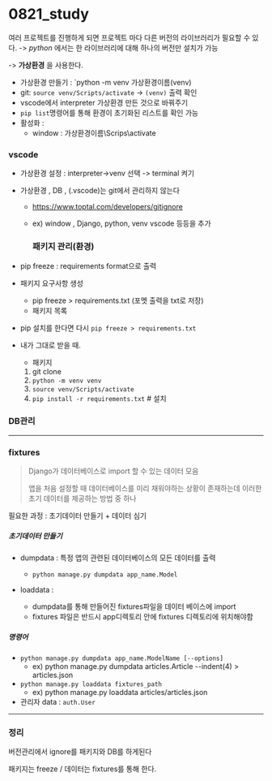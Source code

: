 # 0821_study



여러 프로젝트를 진행하게 되면 프로젝트 마다 다른 버전의 라이브러리가 필요할 수 있다. -> *python* 에서는 한 라이브러리에 대해 하나의 버전만 설치가 가능

-> **가상환경** 을 사용한다.



- 가상환경 만들기  : `python -m venv 가상환경이름(venv)
- git: `source venv/Scripts/activate`  -> `(venv)` 출력 확인 
-  vscode에서 interpreter 가상환경 만든 것으로 바꿔주기
  - `pip list`명령어를 통해 환경이 초기화된 리스트를 확인 가능
- 활성화 :
  - window : 가상환경이름\Scrips\activate





### vscode 

- 가상환경 설정 :  interpreter->venv 선택 -> terminal 켜기
- 가상환경 , DB , (.vscode)는 git에서 관리하지 않는다
  - https://www.toptal.com/developers/gitignore
  - ex) window , Django, python, venv  vscode 등등을 추가



	### 패키지 관리(환경)

- pip freeze   : requirements format으로 출력



- 패키지 요구사항 생성
  - pip freeze > requirements.txt (포멧 출력을 txt로 저장)
  - 패키지 목록
- pip 설치를 한다면 다시 `pip freeze > requirements.txt`



- 내가 그대로 받을 때.

  - 패키지

  1.  git clone
  2.  `python -m venv venv`
  3. `source venv/Scripts/activate`
  4. `pip install -r requirements.txt` # 설치



### DB관리

--- -

### fixtures

> Django가 데이터베이스로 import 할 수 있는 데이터 모음
>
> 앱을 처음 설정할 때 데이터베이스를 미리 채워야하는 상황이 존재하는데 이러한 초기 데이터를 제공하는 방법 중 하나 



필요한 과정 : 초기데이터 만들기 + 데이터 심기



##### 초기데이터 만들기

- dumpdata : 특정 앱의 관련된 데이터베이스의 모든 데이터를 출력
  - `python manage.py dumpdata app_name.Model`

- loaddata : 
  - dumpdata를 통해 만들어진 fixtures파일을 데이터 베이스에 import
  - fixtures 파일은 반드시 app디렉토리 안에 fixtures 디렉토리에 위치해야함



##### 명령어

- `python manage.py dumpdata app_name.ModelName [--options]`
  - ex) python manage.py dumpdata articles.Article --indent(4) > articles.json
- `python manage.py loaddata fixtures_path`
  - ex) python manage.py loaddata articles/articles.json
- 관리자 data : `auth.User` 



---

### 정리

버전관리에서 ignore를 패키지와 DB를 하게된다

패키지는 freeze / 데이터는 fixtures를 통해 한다.